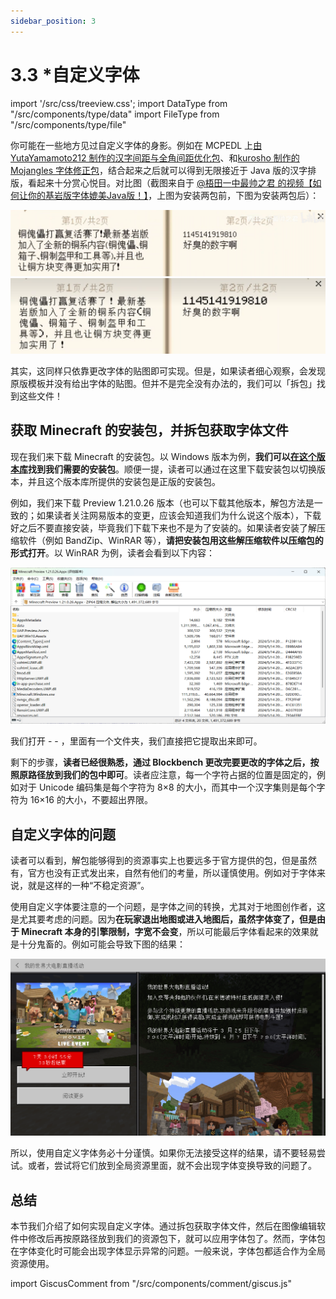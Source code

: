 ```yaml
---
sidebar_position: 3
---
```


# 3.3 *自定义字体

import '/src/css/treeview.css';
import DataType from "/src/components/type/data"
import FileType from "/src/components/type/file"

你可能在一些地方见过自定义字体的身影。例如在 MCPEDL 上[由 YutaYamamoto212 制作的汉字间距与全角间距优化包](https://mcpedl.com/vanilla-chinese-characters-and-full-width-punctuation-characters-fix/)、和[kurosho 制作的 Mojangles 字体修正包](https://mcpedl.com/mojangles-update/)，结合起来之后就可以得到无限接近于 Java 版的汉字排版，看起来十分赏心悦目。对比图（截图来自于 [@梧田一中最帅之君 的视频【如何让你的基岩版字体媲美Java版！】](https://www.bilibili.com/video/BV1iBuPzLE2m)，上图为安装两包前，下图为安装两包后）：

![font_1](./img/c3_fonts/font_1.png)
![font_2](./img/c3_fonts/font_2.png)

其实，这同样只依靠更改字体的贴图即可实现。但是，如果读者细心观察，会发现原版模板并没有给出字体的贴图。但并不是完全没有办法的，我们可以「拆包」找到这些文件！

## 获取 Minecraft 的安装包，并拆包获取字体文件

现在我们来下载 Minecraft 的安装包。以 Windows 版本为例，**我们可以[在这个版本库](https://www.mcappx.com/)找到我们需要的安装包**。顺便一提，读者可以通过在这里下载安装包以切换版本，并且这个版本库所提供的安装包是正版的安装包。

例如，我们来下载 Preview 1.21.0.26 版本（也可以下载其他版本，解包方法是一致的；如果读者关注网易版本的变更，应该会知道我们为什么说这个版本），下载好之后不要直接安装，毕竟我们下载下来也不是为了安装的。如果读者安装了解压缩软件（例如 BandZip、WinRAR 等），**请把安装包用这些解压缩软件以压缩包的形式打开**。以 WinRAR 为例，读者会看到以下内容：

![font_3](./img/c3_fonts/font_3.png)

我们打开<FileType type="folder" name="data" /> - <FileType type="folder" name="resource_packs" /> - <FileType type="folder" name="vanilla" />，里面有一个<FileType type="folder" name="font" />文件夹，我们直接把它提取出来即可。

剩下的步骤，**读者已经很熟悉，通过 Blockbench 更改完要更改的字体之后，按照原路径放到我们的包中即可**。读者应注意，每一个字符占据的位置是固定的，例如对于 Unicode 编码集<FileType type="image" name="default8.png" />是每个字符为 8×8 的大小，而其中一个汉字集<FileType type="image" name="glyph3A.png" />则是每个字符为 16×16 的大小，不要超出界限。

## 自定义字体的问题

读者可以看到，解包能够得到的资源事实上也要远多于官方提供的包，但是虽然有，官方也没有正式发出来，自然有他们的考量，所以谨慎使用。例如对于字体来说，就是这样的一种“不稳定资源”。

使用自定义字体要注意的一个问题，是字体之间的转换，尤其对于地图创作者，这是尤其要考虑的问题。因为**在玩家退出地图或进入地图后，虽然字体变了，但是由于 Minecraft 本身的引擎限制，字宽不会变**，所以可能最后字体看起来的效果就是十分鬼畜的。例如可能会导致下图的结果：

![font_4](./img/c3_fonts/font_4.png)

所以，使用自定义字体务必十分谨慎。如果你无法接受这样的结果，请不要轻易尝试。或者，尝试将它们放到全局资源里面，就不会出现字体变换导致的问题了。

## 总结

本节我们介绍了如何实现自定义字体。通过拆包获取字体文件，然后在图像编辑软件中修改后再按原路径放到我们的资源包下，就可以应用字体包了。然而，字体包在字体变化时可能会出现字体显示异常的问题。一般来说，字体包都适合作为全局资源使用。

import GiscusComment from "/src/components/comment/giscus.js"

<GiscusComment/>
